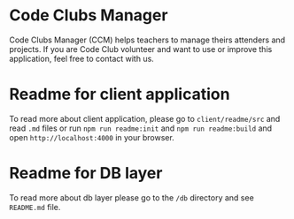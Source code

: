 # Code Clubs Manager

Code Clubs Manager (CCM) helps teachers to manage theirs attenders and projects.
If you are Code Club volunteer and want to use or improve this
application, feel free to contact with us.

# Readme for client application

To read more about client application, please go to `client/readme/src` and read `.md` files or
run `npm run readme:init` and `npm run readme:build` and open `http://localhost:4000`
in your browser.

# Readme for DB layer

To read more about db layer please go to the `/db` directory and see `README.md` file.
